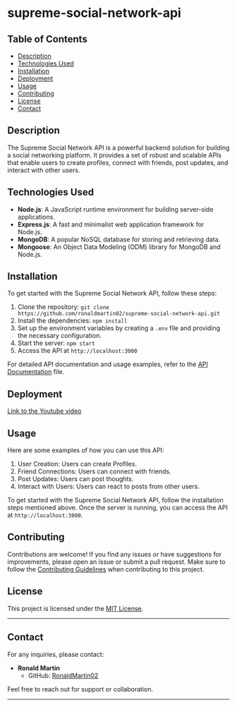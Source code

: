 # supreme-social-network-api

## Table of Contents

- [Description](#description)
- [Technologies Used](#technologies-used)
- [Installation](#installation)
- [Deployment](#deployment)
- [Usage](#usage)
- [Contributing](#contributing)
- [License](#license)
- [Contact](#contact)


## Description

The Supreme Social Network API is a powerful backend solution for building a social networking platform. It provides a set of robust and scalable APIs that enable users to create profiles, connect with friends, post updates, and interact with other users.



## Technologies Used

- **Node.js**: A JavaScript runtime environment for building server-side applications.
- **Express.js**: A fast and minimalist web application framework for Node.js.
- **MongoDB**: A popular NoSQL database for storing and retrieving data.
- **Mongoose**: An Object Data Modeling (ODM) library for MongoDB and Node.js.

## Installation

To get started with the Supreme Social Network API, follow these steps:

1. Clone the repository: `git clone https://github.com/ronaldmartin02/supreme-social-network-api.git`
2. Install the dependencies: `npm install`
3. Set up the environment variables by creating a `.env` file and providing the necessary configuration.
4. Start the server: `npm start`
5. Access the API at `http://localhost:3000`

For detailed API documentation and usage examples, refer to the [API Documentation](api-docs.md) file.

## Deployment

[Link to the Youtube video](https://youtube.com/watch?v=ErUf9IdvUgQ)

## Usage
 Here are some examples of how you can use this API:

1. User Creation: Users can create Profiles.
2. Friend Connections: Users can connect with friends.
3. Post Updates: Users can post thoughts.
4. Interact with Users: Users can react to posts from other users.

To get started with the Supreme Social Network API, follow the installation steps mentioned above. Once the server is running, you can access the API at `http://localhost:3000`. 

## Contributing

Contributions are welcome! If you find any issues or have suggestions for improvements, please open an issue or submit a pull request. Make sure to follow the [Contributing Guidelines](CONTRIBUTING.md) when contributing to this project.

## License

This project is licensed under the [MIT License](LICENSE).

---
## Contact

For any inquiries, please contact:

- **Ronald Martin**
  - GitHub: [RonaldMartin02](https://github.com/RonaldMartin02)
  
Feel free to reach out for support or collaboration.

---